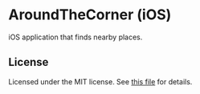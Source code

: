 # AroundTheCorner (iOS)

iOS application that finds nearby places.

## License

Licensed under the MIT license. See [this file](./LICENSE) for details.
